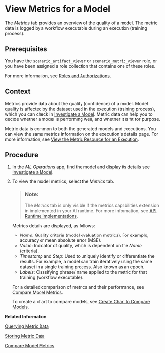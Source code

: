<!-- loio354931f07fd043359a8ea054a75f2648 -->

# View Metrics for a Model

The *Metrics* tab provides an overview of the quality of a model. The metric data is logged by a workflow executable during an execution \(training process\).



<a name="loio354931f07fd043359a8ea054a75f2648__prereq_lmh_lrd_jpb"/>

## Prerequisites

You have the `scenario_artifact_viewer` or `scenario_metric_viewer` role, or you have been assigned a role collection that contains one of these roles.

For more information, see [Roles and Authorizations](roles-and-authorizations-4ef8499.md).



<a name="loio354931f07fd043359a8ea054a75f2648__context_hpc_14j_1rb"/>

## Context

Metrics provide data about the quality \(confidence\) of a model. Model quality is affected by the dataset used in the execution \(training process\), which you can check in [Investigate a Model](investigate-a-model-90d641f.md). Metric data can help you to decide whether a model is performing well, and whether it is fit for purpose.

Metric data is common to both the generated models and executions. You can view the same metrics information on the execution's details page. For more information, see [View the Metric Resource for an Execution](view-the-metric-resource-for-an-execution-d85dd44.md).



<a name="loio354931f07fd043359a8ea054a75f2648__steps_qkj_n3p_5nb"/>

## Procedure

1.  In the *ML Operations* app, find the model and display its details see [Investigate a Model](investigate-a-model-90d641f.md).

2.  To view the model metrics, select the *Metrics* tab.

    > ### Note:  
    > The *Metrics* tab is only visible if the metrics capabilities extension in implemented in your AI runtime. For more information, see [API Runtime Implementations](https://help.sap.com/docs/sap-ai-core/sap-ai-core-service-guide/about-ai-api).

    Metrics details are displayed, as follows:

    -   *Name*: Quality criteria \(model evaluation metrics\). For example, accuracy or mean absolute error \(MSE\).
    -   *Value*: Indicator of quality, which is dependent on the *Name* \(criteria\).
    -   *Timestamp* and *Step*: Used to uniquely identify or differentiate the results. For example, a model can train iteratively using the same dataset in a single training process. Also known as an epoch.
    -   *Labels*: Classifying phrase/ name applied to the metric for that training \(workflow executable\).

    For a detailed comparison of metrics and their performance, see [Compare Model Metrics](compare-model-metrics-4b4415e.md).

    To create a chart to compare models, see [Create Chart to Compare Models](create-chart-to-compare-models-a943fa7.md).


**Related Information**  


[Querying Metric Data](https://help.sap.com/viewer/2d6c5984063c40a59eda62f4a9135bee/CLOUD/en-US/f25046fbda39417b8bc66991606b428d.html)

[Storing Metric Data](https://help.sap.com/viewer/2d6c5984063c40a59eda62f4a9135bee/CLOUD/en-US/ab04f048da444d13bae08214c9d40e12.html)

[Compare Model Metrics](compare-model-metrics-4b4415e.md "You can compare metrics for models to determine which configuration parameters result in optimum results.")

